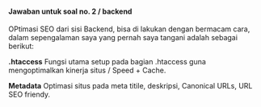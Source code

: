 #### Jawaban untuk soal no. 2 / backend
OPtimasi SEO dari sisi Backend, bisa di lakukan dengan bermacam cara, dalam sepengalaman saya yang pernah saya tangani adalah sebagai berikut: 

**.htaccess**
Fungsi utama setup pada bagian .htaccess guna mengoptimalkan kinerja situs / Speed + Cache.

**Metadata**
Optimasi situs pada meta titile, deskripsi, Canonical URLs, URL SEO friendy.